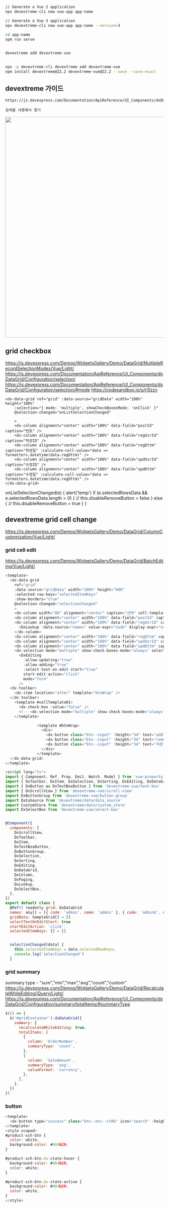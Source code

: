 ##

```bash
// Generate a Vue 2 application
npx devextreme-cli new vue-app app-name

// Generate a Vue 3 application
npx devextreme-cli new vue-app app-name --version=3

cd app-name
npm run serve


devextreme add devextreme-vue
```

##

```bash
npx -p devextreme-cli devextreme add devextreme-vue
npm install devextreme@22.2 devextreme-vue@22.2 --save --save-exact
```

## devextreme 가이드

```
https://js.devexpress.com/Documentation/ApiReference/UI_Components/dxDataGrid/

검색을 사용해서 찾기
```

<img width="700" src="https://oseongryu.github.io/img/devextreme/001.png"/>

## grid checkbox

https://js.devexpress.com/Demos/WidgetsGallery/Demo/DataGrid/MultipleRecordSelectionModes/Vue/Light/
https://js.devexpress.com/Documentation/ApiReference/UI_Components/dxDataGrid/Configuration/selection/
https://js.devexpress.com/Documentation/ApiReference/UI_Components/dxDataGrid/Configuration/selection/#mode
https://codesandbox.io/s/rj5zzy

    <dx-data-grid ref="grid" :data-source="gridData" width="100%" height="100%"
        :selection="{ mode: 'multiple', showCheckBoxesMode: 'onClick' }"
        @selection-changed="onListSelectionChanged"

        >
        <dx-column alignment="center" width="100%" data-field="postId" caption="번호" />
        <dx-column alignment="center" width="100%" data-field="regUsrId" caption="작성ID" />
        <dx-column alignment="center" width="100%" data-field="regDttm" caption="작성일" :calculate-cell-value="data => formatters.datetime(data.regDttm)" />
        <dx-column alignment="center" width="100%" data-field="updUsrId" caption="수정ID" />
        <dx-column alignment="center" width="100%" data-field="updDttm" caption="수정일" :calculate-cell-value="data => formatters.datetime(data.regDttm)" />
    </dx-data-grid>

onListSelectionChanged(e) {
alert('temp')
if (e.selectedRowsData && e.selectedRowsData.length > 0) {
// this.disableRemoveButton = false
} else {
// this.disableRemoveButton = true
}
}

## devextreme grid cell change

https://js.devexpress.com/Demos/WidgetsGallery/Demo/DataGrid/ColumnCustomization/Vue/Light/

### grid cell edit

https://js.devexpress.com/Demos/WidgetsGallery/Demo/DataGrid/BatchEditing/Vue/Light/

```js
<template>
  <dx-data-grid
    ref="grid"
    :data-source="gridData" width="100%" height="600"
    :selected-row-keys="selectedItemKeys"
    :show-borders="true"
    @selection-changed="selectionChanged"
    >
    <dx-column width="80" alignment="center" caption="선택" cell-template="cellTemplate01" />
    <dx-column alignment="center" width="100%" data-field="postId" caption="번호" />
    <dx-column alignment="center" width="100%" data-field="regUsrId" caption="작성ID" >
      <DxLookup :data-source="names" value-expr="code" display-expr="name" />
    </dx-column>
    <dx-column alignment="center" width="100%" data-field="regDttm" caption="작성일" data-type="date" />
    <dx-column alignment="center" width="100%" data-field="updUsrId" caption="수정ID" />
    <dx-column alignment="center" width="100%" data-field="updDttm" caption="수정일" data-type="date" />
    <dx-selection mode="multiple" show-check-boxes-mode="always" select-all-mode="page" />
      <DxEditing
        :allow-updating="true"
        :allow-adding="true"
        :select-text-on-edit-start="true"
        start-edit-action="click"
        mode="form"
      />
  <dx-toolbar>
    <dx-item location="after" template="btnWrap" />
  </dx-toolbar>
    <template #cellTemplate01>
      <dx-check-box :value="false" />
      <!-- <dx-selection mode="multiple" show-check-boxes-mode="always" select-all-mode="page" /> -->
    </template>

              <template #btnWrap>
                <div>
                  <dx-button class="btn--input" :height="34" text="add" icon="exportxlsx" @click="add" />
                  <dx-button class="btn--input" :height="34" text="remove" icon="exportxlsx" @click="del" />
                  <dx-button class="btn--input" :height="34" text="저장" @click="save" />
                </div>
              </template>
  </dx-data-grid>
</template>

<script lang="ts">
import { Component, Ref, Prop, Emit, Watch, Model } from 'vue-property-decorator'
import { DxToolbar, DxItem, DxSelection, DxSorting, DxEditing, DxDataGrid, DxFilterRow, DxColumn, DxPaging, DxLookup } from 'devextreme-vue/data-grid'
import { DxButton as DxTextBoxButton } from 'devextreme-vue/text-box'
import { DxScrollView } from 'devextreme-vue/scroll-view'
import DxButtonGroup from 'devextreme-vue/button-group'
import DataSource from 'devextreme/data/data_source'
import CustomStore from 'devextreme/data/custom_store'
import DxSelectBox from 'devextreme-vue/select-box'


@Component({
  components: {
    DxScrollView,
    DxToolbar,
    DxItem,
    DxTextBoxButton,
    DxButtonGroup,
    DxSelection,
    DxSorting,
    DxEditing,
    DxDataGrid,
    DxColumn,
    DxPaging,
    DxLookup,
    DxSelectBox,
  },
})
export default class {
  @Ref() readonly grid: DxDataGrid
  names: any[] = [{ code: 'admin', name: 'admin' }, { code: 'adminb', name: 'adminb' }, { code: 'adminc', name: 'adminc' }]
  gridData: SampleGrid[] = []
  selectTextOnEditStart: true
  startEditAction: 'click'
  selectedItemKeys: [] = []


  selectionChanged(data) {
    this.selectedItemKeys = data.selectedRowKeys;
    console.log('selectionChanged')
  }
```

### grid summary

summary type - "sum","min","max","avg","count","custom"
https://js.devexpress.com/Demos/WidgetsGallery/Demo/DataGrid/RecalculateWhileEditing/jQuery/Light/
https://js.devexpress.com/Documentation/ApiReference/UI_Components/dxDataGrid/Configuration/summary/totalItems/#summaryType

```js
$(() => {
  $('#gridContainer').dxDataGrid({
    summary: {
      recalculateWhileEditing: true,
      totalItems: [
        {
          column: 'OrderNumber',
          summaryType: 'count',
        },
        {
          column: 'SaleAmount',
          summaryType: 'avg',
          valueFormat: 'currency',
        },
      ],
    },
  })
})
```

### button

```js
<template>
  <dx-button type="success" class="btn--etc--ct06" icon="search" :height="34" text="상품검색" @click="showProductPopup = true" id="product-sch-btn" />
</template>
<style scoped>
#product-sch-btn {
  color: white;
  background-color: #004b29;
}

#product-sch-btn.dx-state-hover {
  background-color: #004b29;
  color: white;
}

#product-sch-btn.dx-state-active {
  background-color: #004b29;
  color: white;
}
</style>
```
